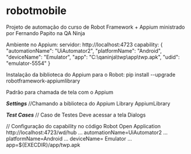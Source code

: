 # robotmobile
Projeto de automação do curso de Robot Framework + Appium ministrado por Fernando Papito na QA Ninja

Ambiente no Appium:
  servidor: http://localhost:4723
  capability:
        {
          "automationName": "UiAutomator2",
          "platformName": "Android",
          "deviceName": "Emulator",
          "app": "C:\\qaninja\\twp\\app\\twp.apk",
          "udid": "emulator-5554"
        }

Instalação da biblioteca do Appium para o Robot: pip install --upgrade robotframework-appiumlibrary

Padrão para chamada de tela com o Appium

  ***Settings***
  //Chamando a biblioteca do Appium
      Library     AppiumLibrary


   ***Test Cases***
   // Caso de Testes
      Deve acessar a tela Dialogs  
      
   // Configuração do capability no código Robot
        Open Application        http://localhost:4723/wd/hub
        ...                     automationName=UiAutomator2
        ...                     platformName=Android
        ...                     deviceName= Emulator
        ...                     app=${EXECDIR}/app/twp.apk
